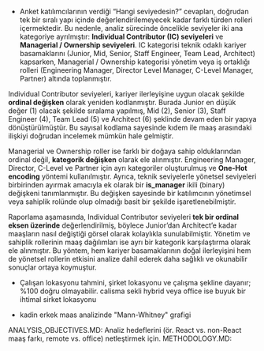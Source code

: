- Anket katılımcılarının verdiği “Hangi seviyedesin?” cevapları, doğrudan tek bir sıralı yapı içinde değerlendirilemeyecek kadar farklı türden rolleri içermektedir. Bu nedenle, analiz sürecinde öncelikle seviyeler iki ana kategoriye ayrılmıştır: **Individual Contributor (IC) seviyeleri** ve **Managerial / Ownership seviyeleri**. IC kategorisi teknik odaklı kariyer basamaklarını (Junior, Mid, Senior, Staff Engineer, Team Lead, Architect) kapsarken, Managerial / Ownership kategorisi yönetim veya iş ortaklığı rolleri (Engineering Manager, Director Level Manager, C-Level Manager, Partner) altında toplanmıştır.

Individual Contributor seviyeleri, kariyer ilerleyişine uygun olacak şekilde **ordinal değişken** olarak yeniden kodlanmıştır. Burada Junior en düşük değer (1) olacak şekilde sıralama yapılmış, Mid (2), Senior (3), Staff Engineer (4), Team Lead (5) ve Architect (6) şeklinde devam eden bir yapıya dönüştürülmüştür. Bu sayısal kodlama sayesinde kıdem ile maaş arasındaki ilişkiyi doğrudan incelemek mümkün hale gelmiştir.

Managerial ve Ownership roller ise farklı bir doğaya sahip olduklarından ordinal değil, **kategorik değişken** olarak ele alınmıştır. Engineering Manager, Director, C-Level ve Partner için ayrı kategoriler oluşturulmuş ve **One-Hot encoding** yöntemi kullanılmıştır. Ayrıca, teknik seviyelerle yönetsel seviyeleri birbirinden ayırmak amacıyla ek olarak bir **is\_manager** ikili (binary) değişkeni tanımlanmıştır. Bu değişken sayesinde bir katılımcının yönetimsel veya sahiplik rolünde olup olmadığı basit bir şekilde işaretlenebilmiştir.

Raporlama aşamasında, Individual Contributor seviyeleri **tek bir ordinal eksen üzerinde** değerlendirilmiş, böylece Junior’dan Architect’e kadar maaşların nasıl değiştiği görsel olarak kolaylıkla sunulabilmiştir. Yönetim ve sahiplik rollerinin maaş dağılımları ise ayrı bir kategorik karşılaştırma olarak ele alınmıştır. Bu yöntem, hem kariyer basamaklarının doğal ilerleyişini hem de yönetsel rollerin etkisini analize dahil ederek daha sağlıklı ve okunabilir sonuçlar ortaya koymuştur.


- Çalışan lokasyonu tahmini, şirket lokasyonu ve çalışma şekline dayanır; %100 doğru olmayabilir. calisma sekli hybrid veya office ise buyuk bir ihtimal sirket lokasyonu

- kadin erkek maas analizinde "Mann-Whitney" grafigi





ANALYSIS_OBJECTIVES.MD: Analiz hedeflerini (ör. React vs. non-React maaş farkı, remote vs. office) netleştirmek için.
METHODOLOGY.MD: